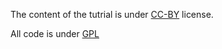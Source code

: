 The content of the tutrial is under [CC-BY](https://creativecommons.org/licenses/by/2.0/) license.

All code is under [GPL](https://www.gnu.org/licenses/gpl.html)
